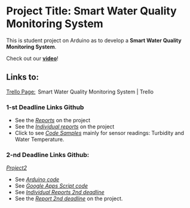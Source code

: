 # Project Title: Smart Water Quality Monitoring System

This is student project on Arduino as to develop a **Smart Water Quality Monitoring System**.

Check out our **[video](https://atlantictu-my.sharepoint.com/:v:/g/personal/s00273868_atu_ie/ERwE7ofIXW9HjFHY7hdNvT4Bq1ArrgUsvb0llGcEs-hpaQ?e=vkDEbr)**!

## Links to:   

[Trello Page:](https://trello.com/b/AU3PxAXM/arduino-project-10)  Smart Water Quality Monitoring System | Trello 

### 1-st Deadline Links Github

- See the [*Reports*](https://github.com/Valeryschka/ArduinoWaterQualitySystem/tree/Reports) on the project
- See the [*Individual reports*](https://github.com/Valeryschka/ArduinoWaterQualitySystem/tree/IndividualReports) on the project
- Click to see [*Code Samples*](https://github.com/Valeryschka/ArduinoWaterQualitySystem/tree/Arduino-Code) mainly for sensor readings: Turbidity and Water Temperature.

### 2-nd Deadline Links Github: 

[*Project2*](https://github.com/valerkahere/SmartWaterQualityMonitoringSystem/tree/Project2)

- See [*Arduino code*](https://github.com/valerkahere/ArduinoWaterQualitySystem/blob/Project2/ArduinoSpreadsheet.ino)
- See [*Google Apps Script code*](https://github.com/valerkahere/ArduinoWaterQualitySystem/blob/Project2/Code.gs)
- See [*Individual Reports 2nd deadline*](https://github.com/valerkahere/SmartWaterQualityMonitoringSystem/tree/Project2/IndividualReports)
- See the [*Report 2nd deadline*](https://github.com/valerkahere/SmartWaterQualityMonitoringSystem/tree/Project2/Report) on the project.
